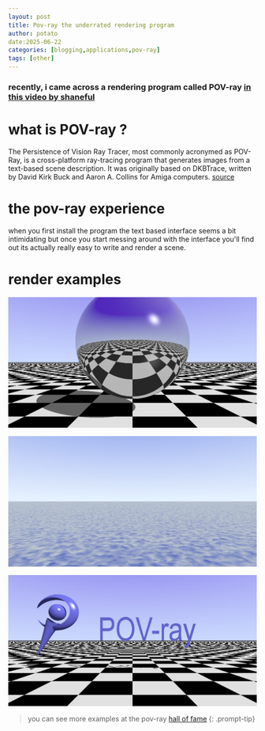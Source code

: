```yaml
---
layout: post
title: Pov-ray the underrated rendering program 
author: potato
date:2025-06-22
categories: [blogging,applications,pov-ray]
tags: [other]
--- 
```

### recently, i came across a rendering program called POV-ray [in this video by shaneful](https://www.youtube.com/watch?v=yA24MVtBxcs)

# what is POV-ray ?
The Persistence of Vision Ray Tracer, most commonly acronymed as POV-Ray, is a cross-platform ray-tracing program that generates images from a text-based scene description. It was originally based on DKBTrace, written by David Kirk Buck and Aaron A. Collins for Amiga computers.
[source](https://en.wikipedia.org/wiki/POV-Ray)

# the pov-ray experience
when you first install the program the text based interface seems a bit intimidating but once you start messing around with the interface you'll find out its actually really easy to write and render a scene.  

# render examples
![ready scene 1](https://github.com/thepotato0/thepotato0.github.io/blob/main/assets/img/pov-ray_example_1.png?raw=true)

![ready scene 2](https://github.com/thepotato0/thepotato0.github.io/blob/main/assets/img/pov-ray_example_2.png?raw=true) 

![pov-ray logo](https://github.com/thepotato0/thepotato0.github.io/blob/main/assets/img/pov-ray.png?raw=true) 

> you can see more examples at the pov-ray [hall of fame](https://hof.povray.org/)
{: .prompt-tip}
